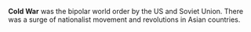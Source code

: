 **Cold War** was the bipolar world order by the US and Soviet Union. There was a surge of nationalist movement and revolutions in Asian countries.